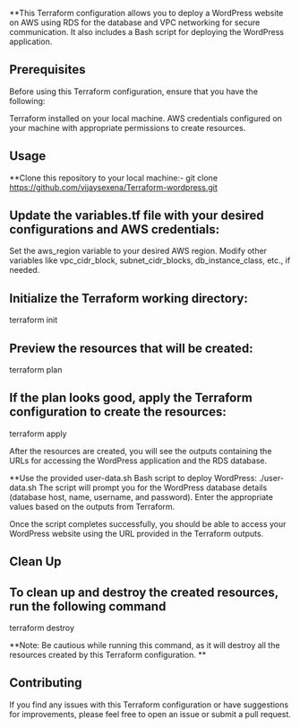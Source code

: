 **This Terraform configuration allows you to deploy a WordPress website on AWS using RDS for the database and VPC networking for secure communication. It also includes a Bash script for deploying the WordPress application.

## Prerequisites

Before using this Terraform configuration, ensure that you have the following:

Terraform installed on your local machine.
AWS credentials configured on your machine with appropriate permissions to create resources.

## Usage

**Clone this repository to your local machine:-
git clone https://github.com/vijaysexena/Terraform-wordpress.git 


## Update the variables.tf file with your desired configurations and AWS credentials:
Set the aws_region variable to your desired AWS region.
Modify other variables like vpc_cidr_block, subnet_cidr_blocks, db_instance_class, etc., if needed.


## Initialize the Terraform working directory:
terraform init


## Preview the resources that will be created:
terraform plan


## If the plan looks good, apply the Terraform configuration to create the resources:
terraform apply


After the resources are created, you will see the outputs containing the URLs for accessing the WordPress application and the RDS database.

**Use the provided user-data.sh Bash script to deploy WordPress:
./user-data.sh
The script will prompt you for the WordPress database details (database host, name, username, and password). Enter the appropriate values based on the outputs from Terraform.

Once the script completes successfully, you should be able to access your WordPress website using the URL provided in the Terraform outputs.



## Clean Up
## To clean up and destroy the created resources, run the following command
terraform destroy


**Note: Be cautious while running this command, as it will destroy all the resources created by this Terraform configuration. **


## Contributing
If you find any issues with this Terraform configuration or have suggestions for improvements, please feel free to open an issue or submit a pull request.
